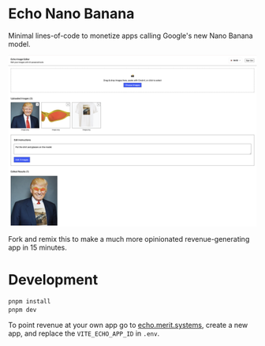 # Echo Nano Banana
Minimal lines-of-code to monetize apps calling Google's new Nano Banana model.

![Example](imgs/ex.png)


Fork and remix this to make a much more opinionated revenue-generating app in 15 minutes.


# Development
```bash
pnpm install
pnpm dev
```

To point revenue at your own app go to [echo.merit.systems](https://echo.merit.systems/), create a new app, and replace the `VITE_ECHO_APP_ID` in `.env`.